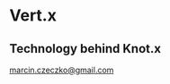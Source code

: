 
# Vert.x <!-- .element: style="text-align: justify; color: #FFA;" -->

## Technology behind Knot.x  <!-- .element: style="text-align: justify;" -->


marcin.czeczko@gmail.com <!-- .element: style="text-align: justify;" -->
